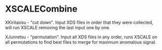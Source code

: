 # XSCALECombine

XKiritaosu - "cut down". Input XDS files in order that they were collected, will run XSCALE removing the last input one by one.

XJunretsu - "permutation". Input all XDS files in any order, runs XSCALE on all permutations to find best files to merge for maximum anomalous signal.
